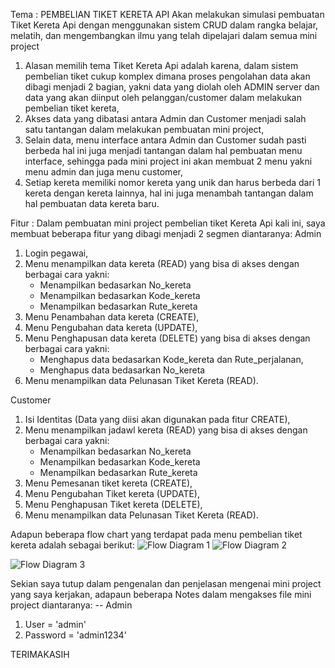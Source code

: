 Tema : PEMBELIAN TIKET KERETA API
Akan melakukan simulasi pembuatan Tiket Kereta Api dengan menggunakan sistem CRUD dalam rangka belajar, melatih, dan mengembangkan ilmu yang telah dipelajari dalam semua mini project
1. Alasan memilih tema Tiket Kereta Api adalah karena, dalam sistem pembelian tiket cukup komplex dimana proses pengolahan data akan dibagi menjadi 2 bagian, yakni data yang diolah oleh ADMIN server 
   dan data yang akan diinput oleh pelanggan/customer dalam melakukan pembelian tiket kereta,
2. Akses data yang dibatasi antara Admin dan Customer menjadi salah satu tantangan dalam melakukan pembuatan mini project,
3. Selain data, menu interface antara Admin dan Customer sudah pasti berbeda hal ini juga menjadi tantangan dalam hal pembuatan menu interface, sehingga pada mini project ini akan membuat 2 menu
   yakni menu admin dan juga menu customer,
4. Setiap kereta memiliki nomor kereta yang unik dan harus berbeda dari 1 kereta dengan kereta lainnya, hal ini juga menambah tantangan dalam hal pembuatan data kereta baru.


Fitur :
Dalam pembuatan mini project pembelian tiket Kereta Api kali ini, saya membuat beberapa fitur yang dibagi menjadi 2 segmen diantaranya:
Admin
   1. Login pegawai,
   2. Menu menampilkan data kereta (READ) yang bisa di akses dengan berbagai cara yakni:
        - Menampilkan bedasarkan No_kereta
        - Menampilkan bedasarkan Kode_kereta
        - Menampilkan bedasarkan Rute_kereta
   3. Menu Penambahan data kereta (CREATE),
   4. Menu Pengubahan data kereta (UPDATE),
   5. Menu Penghapusan data kereta (DELETE) yang bisa di akses dengan berbagai cara yakni:
        - Menghapus data bedasarkan Kode_kereta dan Rute_perjalanan,
        - Menghapus data bedasarkan No_kereta
   6. Menu menampilkan data Pelunasan Tiket Kereta (READ).

Customer
   1. Isi Identitas (Data yang diisi akan digunakan pada fitur CREATE),
   2. Menu menampilkan jadawl kereta (READ) yang bisa di akses dengan berbagai cara yakni:
        - Menampilkan bedasarkan No_kereta
        - Menampilkan bedasarkan Kode_kereta
        - Menampilkan bedasarkan Rute_kereta
   3. Menu Pemesanan tiket kereta (CREATE),
   4. Menu Pengubahan Tiket kereta (UPDATE),
   5. Menu Penghapusan Tiket kereta (DELETE),
   6. Menu menampilkan data Pelunasan Tiket Kereta (READ).


Adapun beberapa flow chart yang terdapat pada menu pembelian tiket kereta adalah sebagai berikut:
![Flow Diagram 1](https://github.com/user-attachments/assets/57936237-c794-4d61-9fb6-b4fce5f47903)
![Flow Diagram 2](https://github.com/user-attachments/assets/938ecd9b-f7d3-42a5-9d25-595eec83a291)

![Flow Diagram 3](https://github.com/user-attachments/assets/dc601b35-f6e0-4b85-9027-2f093b6bbeff)

Sekian saya tutup dalam pengenalan dan penjelasan mengenai mini project yang saya kerjakan, adapaun beberapa Notes dalam mengakses file mini project diantaranya:
 -- Admin
   1. User = 'admin'
   2. Password = 'admin1234'

TERIMAKASIH


    
